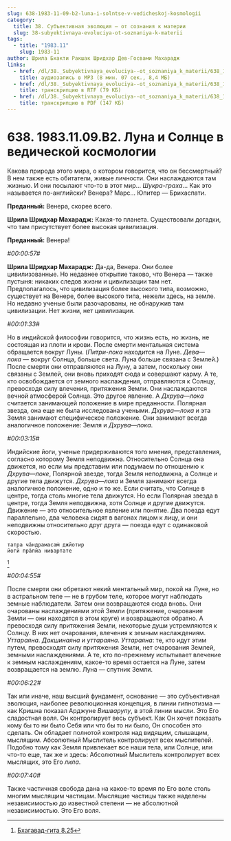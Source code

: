 ```yaml
---
slug: 638-1983-11-09-b2-luna-i-solntse-v-vedicheskoj-kosmologii
category:
  title: 38. Субъективная эволюция — от сознания к материи
  slug: 38-subyektivnaya-evoluciya-ot-soznaniya-k-materii
tags:
  - title: "1983.11"
    slug: 1983-11
author: Шрила Бхакти Ракшак Шридхар Дев-Госвами Махарадж
links:
  - href: /dl/38._Subyektivnaya_evoluciya--ot_soznaniya_k_materii/638_1983.11.09.B2_SridharMj_Luna_i_Solnce_v_vedicheskoj_kosmologii.mp3
    title: аудиозапись в MP3 (8 мин. 07 сек., 8,4 МБ)
  - href: /dl/38._Subyektivnaya_evoluciya--ot_soznaniya_k_materii/638_1983.11.09.B2_SridharMj_Luna_i_Solnce_v_vedicheskoj_kosmologii.rtf
    title: транскрипцию в RTF (79 КБ)
  - href: /dl/38._Subyektivnaya_evoluciya--ot_soznaniya_k_materii/638_1983.11.09.B2_SridharMj_Luna_i_Solnce_v_vedicheskoj_kosmologii.pdf
    title: транскрипцию в PDF (147 КБ)
---
```


# 638. 1983.11.09.B2. Луна и Солнце в ведической космологии

Какова природа этого мира, о котором говорится, что он бессмертный? В нем также есть обитатели, живые личности. Они наслаждаются там жизнью. И они посылают что-то в этот мир… *Шукра-граха*… Как это называется по-английски? Венера? Марс… Юпитер — Брихаспати.

**Преданный:** Венера, скорее всего.

**Шрила Шридхар Махарадж:** Какая-то планета. Существовали догадки, что там присутствует более высокая цивилизация.

**Преданный:** Венера!

*#00:00:57#*

**Шрила Шридхар Махарадж:** Да-да, Венера. Они более цивилизованные. Но недавнее открытие таково, что Венера — также пустыня: никаких следов жизни и цивилизации там нет. Предполагалось, что цивилизация более высокого типа, возможно, существует на Венере, более высокого типа, нежели здесь, на земле. Но недавно ученые были разочарованы, не обнаружив там цивилизации. Нет жизни, нет цивилизации.

*#00:01:33#*

Но в индийской философии говорится, что жизнь есть, но жизнь, не состоящая из плоти и крови. После смерти ментальная система обращается вокруг Луны. (*Питри-лока* находится на Луне. *Дева*—*лока* — вокруг Солнца, больше света. Луна больше связана с Землей.) После смерти они отправляются на Луну, а затем, поскольку они связаны с Землей, они вновь приходят сюда и совершают карму. А те, кто освобождается от земного наслаждения, отправляются к Солнцу, превосходя силу влечения, притяжения Земли. Они наслаждаются вечной атмосферой Солнца. Это другое явление. А *Дхрува*—*лока* считается занимающей положение в мире преданности. Полярная звезда, она еще не была исследована учеными. *Дхрува*—*лока* и эта Земля занимают специфическое положение. Они занимают всегда аналогичное положение: Земля и *Дхрува*—*лока*.

*#00:03:15#*

Индийские йоги, ученые придерживаются того мнения, представления, согласно которому Земля неподвижна. Относительно Солнца она движется, но если мы представим или подумаем по отношению к *Дхрува*—*локе*, Полярной звезде, тогда Земля неподвижна, а Солнце и другие тела движутся. *Дхрува*—*лока* и Земля занимают всегда аналогичное положение, одно и то же. Если считать, что Солнце в центре, тогда столь многие тела движутся. Но если Полярная звезда в центре, тогда Земля неподвижна, хотя Солнце и другие движутся. Движение — это относительное явление или понятие. Два поезда едут параллельно, два человека сидят в вагонах лицом к лицу, и они неподвижны относительно друг друга — поезда едут с одинаковой скоростью.

    татра ча̄ндрамасам̇ джйотир
    йогӣ пра̄пйа нивартате
[^_ftn1]

*#00:04:55#*

После смерти они обретают некий ментальный мир, покой на Луне, но в астральном теле — не в грубом теле, которое могут наблюдать земные наблюдатели. Затем они возвращаются сюда вновь. Они очарованы наслаждениями этой Земли (притяжение, очарование Земли — они находятся в этом круге) и возвращаются обратно. А превосходя силу притяжения Земли, некоторые души устремляются к Солнцу. В них нет очарования, влечения к земным наслаждениям. *Уттараяна*. *Дакшинаяна* и *уттараяна*. *Уттараяна*: те, кто идут этим путем, превосходят силу притяжения Земли, нет очарования Землей, земными наслаждениями. А те, кто по-прежнему испытывает влечение к земным наслаждениям, какое-то время остается на Луне, затем возвращается на землю. Луна — спутник Земли.

*#00:06:22#*

Так или иначе, наш высший фундамент, основание — это субъективная эволюция, наиболее революционная концепция, в линии гипнотизма — как Кришна показал Арджуне *Вишварупу*, в этой линии мысли. Это Его сладостная воля. Он контролирует весь субъект. Как Он хочет показать кому бы то ни было Себя или что бы то ни было, Он способен это сделать. Он обладает полнотой контроля над видящим, слышащим, мыслящим. Абсолютный Мыслитель контролирует всех мыслителей. Подобно тому как Земля привлекает все наши тела, или Солнце, или что-то еще, так же и здесь: Абсолютный Мыслитель контролирует всех мыслящих, это Его *лила*.

*#00:07:40#*

Также частичная свобода дана на какое-то время по Его воле столь многим мыслящим частицам. Мыслящие частицы также наделены независимостью до известной степени — не абсолютной независимостью. Это Его воля.



[^_ftn1]: [Бхагавад-гита 8.25](../notes/bhagavad-gita/bhagavad-gita-8-25.md)
